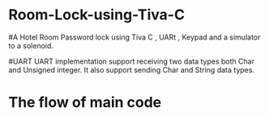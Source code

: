 # Room-Lock-using-Tiva-C
#A Hotel Room Password lock using Tiva C , UARt , Keypad and a simulator to a solenoid.

#UART
 UART implementation support receiving two data types both Char and Unsigned integer.
 It also support sending Char and String data types.


# The flow of main code
